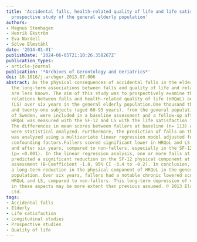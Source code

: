 ```yaml
---
title: 'Accidental falls, health-related quality of life and life satisfaction: A
  prospective study of the general elderly population'
authors:
- Magnus Stenhagen
- Henrik Ekström
- Eva Nordell
- Sölve Elmståhl
date: '2014-01-01'
publishDate: '2024-06-05T21:10:26.358267Z'
publication_types:
- article-journal
publication: '*Archives of Gerontology and Geriatrics*'
doi: 10.1016/j.archger.2013.07.006
abstract: As the physical consequences of accidental falls in the elderly are well-researched,
  the long-term associations between falls and quality of life and related concepts
  are less known. The aim of this study was to prospectively examine the long-term
  relations between falls and health-related quality of life (HRQoL) and life satisfaction
  (LS) over six years in the general elderly population.One thousand three hundred
  and twenty-one subjects (aged 60-93 years), from the general population in the south
  of Sweden, were included in a baseline assessment and a follow-up after six years.
  HRQoL was measured with the SF-12 and LS with the life satisfaction index A (LSI-A).
  The differences in mean scores between fallers at baseline (n= 113) and non-fallers
  were statistical analyzed. Furthermore, the prediction of falls on the outcomes
  was analyzed using a multivariate linear regression model adjusted for multiple
  confounding factors.Fallers scored significant lower in HRQoL and LS at baseline
  and after six years, compared to non-fallers, especially in the SF-12 physical component
  (p= <0.001). In the linear regression analysis, one or more falls at the baseline
  predicted a significant reduction in the SF-12 physical component at the follow-up
  assessment (B-Coefficient -1.8, 95% CI -3.4 to -0.2). In conclusion, falls predict
  a long-term reduction in the physical component of HRQoL in the general elderly
  population. Over six years, fallers had a notable chronic lowered score in both
  HRQoL and LS, compared to non-fallers. This long-term depression of elderly fallers
  in these aspects may be more extent than previous assumed. © 2013 Elsevier Ireland
  Ltd.
tags:
- Accidental falls
- Elderly
- Life satisfaction
- Longitudinal studies
- Prospective studies
- Quality of life
---
```

